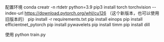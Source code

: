 配置环境
conda creatr -n rtdetr python=3.9
pip3 install torch torchvision --index-url https://download.pytorch.org/whl/cu126  （这个新版本，也可以使用旧版本的）
pip install -r requirements.txt
pip install einops
pip install efficientnet_pytorch
pip install pywavelets
pip install timm
pip install dill


使用
python train.py

